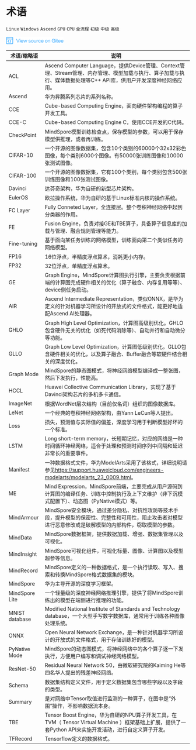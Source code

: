 # 术语

`Linux` `Windows` `Ascend` `GPU` `CPU` `全流程` `初级` `中级` `高级`

<a href="https://gitee.com/mindspore/docs/blob/r1.0/docs/note/source_zh_cn/glossary.md" target="_blank"><img src="./_static/logo_source.png"></a>

|  术语/缩略语  |  说明  | 
| -----    | -----    |
| ACL | Ascend Computer Language，提供Device管理、Context管理、Stream管理、内存管理、模型加载与执行、算子加载与执行、媒体数据处理等C++ API库，供用户开发深度神经网络应用。|
|  Ascend  |  华为昇腾系列芯片的系列名称。  |
|  CCE  |  Cube-based Computing Engine，面向硬件架构编程的算子开发工具。  |
|  CCE-C  |  Cube-based Computing Engine C，使用CCE开发的C代码。  |
|  CheckPoint  |  MindSpore模型训练检查点，保存模型的参数，可以用于保存模型供推理，或者再训练。  |
|  CIFAR-10  |  一个开源的图像数据集，包含10个类别的60000个32x32彩色图像，每个类别6000个图像。有50000张训练图像和10000张测试图像。  |
|  CIFAR-100  |  一个开源的图像数据集，它有100个类别，每个类别包含500张训练图像和100张测试图像。  |
|  Davinci  |  达芬奇架构，华为自研的新型芯片架构。  |
|  EulerOS  |  欧拉操作系统，华为自研的基于Linux标准内核的操作系统。  |
|  FC Layer  |  Fully Conneted Layer，全连接层。整个卷积神经网络中起到分类器的作用。  |
|  FE  |  Fusion Engine，负责对接GE和TBE算子，具备算子信息库的加载与管理、融合规则管理等能力。  |
|  Fine-tuning |  基于面向某任务训练的网络模型，训练面向第二个类似任务的网络模型。  |
|  FP16  |  16位浮点，半精度浮点算术，消耗更小内存。  |
|  FP32  |  32位浮点，单精度浮点算术。  |
|  GE  |  Graph Engine，MindSpore计算图执行引擎，主要负责根据前端的计算图完成硬件相关的优化（算子融合、内存复用等等）、device侧任务启动。  |
| AIR | Ascend Intermediate Representation，类似ONNX，是华为定义的针对机器学习所设计的开放式的文件格式，能更好地适配Ascend AI处理器。|
|  GHLO  |  Graph High Level Optimization，计算图高级别优化。GHLO包含硬件无关的优化（如死代码消除等）、自动并行和自动微分等功能。  |
|  GLLO  |  Graph Low Level Optimization，计算图低级别优化。GLLO包含硬件相关的优化，以及算子融合、Buffer融合等软硬件结合相关的深度优化。  |
|  Graph Mode  |  MindSpore的静态图模式，将神经网络模型编译成一整张图，然后下发执行，性能高。  |
|  HCCL  |  Huawei Collective Communication Library，实现了基于Davinci架构芯片的多机多卡通信。  |
|  ImageNet  |  根据WordNet层次结构（目前仅名词）组织的图像数据库。  |
|  LeNet  |  一个经典的卷积神经网络架构，由Yann LeCun等人提出。  |
|  Loss  |  损失，预测值与实际值的偏差，深度学习用于判断模型好坏的一个标准。  |
|  LSTM  |  Long short-term memory，长短期记忆，对应的网络是一种时间循环神经网络，适合于处理和预测时间序列中间隔和延迟非常长的重要事件。  |
|  Manifest  |  一种数据格式文件，华为ModelArts采用了该格式，详细说明请参见<https://support.huaweicloud.com/engineers-modelarts/modelarts_23_0009.html>。  |
|  ME  |  Mind Expression，MindSpore前端，主要完成从用户源码到计算图的编译任务、训练中控制执行及上下文维护（非下沉模式配置下）、动态图（PyNative模式）等。  |
|  MindArmour  |  MindSpore安全模块，通过差分隐私、对抗性攻防等技术手段，提升模型的保密性、完整性和可用性，阻止攻击者对模型进行恶意修改或是破解模型的内部构件，窃取模型的参数。  |
|  MindData  |  MindSpore数据框架，提供数据加载、增强、数据集管理以及可视化。  |
|  MindInsight  |  MindSpore可视化组件，可视化标量、图像、计算图以及模型超参等信息。  |
|  MindRecord  |  MindSpore定义的一种数据格式，是一个执行读取、写入、搜索和转换MindSpore格式数据集的模块。  |
|  MindSpore  |  华为主导开源的深度学习框架。  |
|  MindSpore Lite  |  一个轻量级的深度神经网络推理引擎，提供了将MindSpore训练出的模型在端侧进行推理的功能。  |
|  MNIST database  |  Modified National Institute of Standards and Technology database，一个大型手写数字数据库，通常用于训练各种图像处理系统。  |
| ONNX | Open Neural Network Exchange，是一种针对机器学习所设计的开放式的文件格式，用于存储训练好的模型。|
|  PyNative Mode  |  MindSpore的动态图模式，将神经网络中的各个算子逐一下发执行，方便用户编写和调试神经网络模型。  |
|  ResNet-50  |  Residual Neural Network 50，由微软研究院的Kaiming He等四名华人提出的残差神经网络。  |
|  Schema  |  数据集结构定义文件，用于定义数据集包含哪些字段以及字段的类型。  |
|  Summary  |  是对网络中Tensor取值进行监测的一种算子，在图中是“外围”操作，不影响数据流本身。  |
|  TBE  |  Tensor Boost Engine，华为自研的NPU算子开发工具，在TVM（ Tensor Virtual Machine ）框架基础上扩展，提供了一套Python API来实施开发活动，进行自定义算子开发。 |
|  TFRecord  |  Tensorflow定义的数据格式。  |
